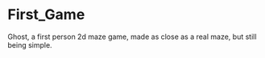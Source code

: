 # First_Game
Ghost, a first person 2d maze game, made as close as a real maze, but still being simple.
